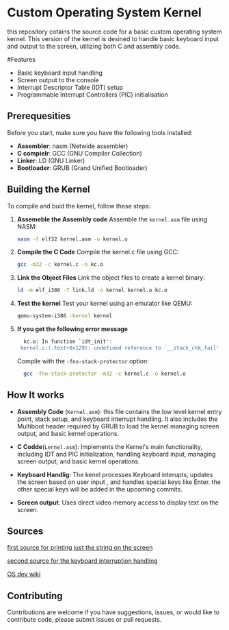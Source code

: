 # Custom Operating System Kernel

this repository cotains the source code for a basic custom operating system kernel.
This version of the kernel is desined to handle basic keyboard input and output to the screen, utilizing both C and assembly code.

#Features
- Basic keyboard input handling
- Screen output to the console
- Interrupt Descriptor Table (IDT) setup
- Programmable Interrupt Controllers (PIC) initialisation

## Prerequesities
Before you start, make sure you have the following tools installed:
- **Assembler**: nasm (Netwide assembler)
- **C compielr**: GCC (GNU Compiler Collection)
- **Linker**: LD (GNU Linker)
- **Bootloader**: GRUB (Grand Unified Bootloader)

## Building the Kernel

To compile and buid the kernel, follow these steps:
  
 1. **Assemeble the Assembly code**
     Assemble the `kernel.asm` file using NASM:
     ```sh
     nasm -f elf32 kernel.asm -o kernel.o
     ```
 2. **Compile the C Code**
    Compile the kernel.c file using GCC:
    ```sh
    gcc -m32 -c kernel.c -o kc.o
     ```
 3. **Link the Object Files**
    Link the object files to create a kernel binary:
    ```sh
    ld -m elf_i386 -T link.ld -o kernel kernel.o kc.o
    ```
 4. **Test the kernel**
   Test your kernel using an emulator like QEMU:
    ```sh
    qemu-system-i386 -kernel kernel
    ```
5. **If you get the following error message**
   ```sh
     kc.o: In function `idt_init':
    kernel.c:(.text+0x129): undefined reference to `__stack_chk_fail'
   ```
   Compile with the `-fno-stack-protector` option:
   
   ```sh
     gcc -fno-stack-protector -m32 -c kernel.c -o kernel.o
   ```
## How It works
- **Assembly Code** (`Kernel.asm`): this file contains the low level kernel entry point, stack setup, and keyboard interrupt handling. It also includes the Multiboot header required by GRUB to load the kernel.managing screen output, and basic kernel operations.

- **C Codde**(`Lernel.asm`): Implements the Kernel's main functionality, including IDT and PIC initialization, handling keyboard input, managing screen output, and basic kernel operations.

- **Keyboard Handlig**: The kenel processes Keyboard interupts, updates the screen based on user input , and handles special keys like Enter. the other special keys will be added in the upcoming commits.

- **Screen output**: Uses direct video memory access to display text on the screen.

## Sources

[first source for printing just the string on the screen](https://arjunsreedharan.org/post/82710718100/kernels-101-lets-write-a-kernel)

[second source for the keyboard interruption handling](https://arjunsreedharan.org/post/99370248137/kernels-201-lets-write-a-kernel-with-keyboard)

[OS dev wiki](https://wiki.osdev.org/Expanded_Main_Page)

## Contributing

Contributions are welcome if you have suggestions, issues, or would like to contribute code, please submit issues or pull requests.







      
